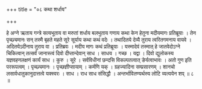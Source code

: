 +++
title = "०८ कथा शर्धाय"

+++

हे अग्ने ऋताय गन्त्रे सत्यभूताय वा मरुतां शर्धाय बलभुताय गणाय कथा केन हेतुना मदीयमागः प्रतिब्रूयाः । तेन पृच्छ्यमानः सन् तस्मै बृहते महते सूरे सूर्याय कथा कथं वदेः । तथादितये देव्यै तुराय त्वरितगमनाय वायवे । अदितयेऽदीनाय तुराय वा । प्रतिब्रवः । मदीय मागः कथं प्रतिब्रूयाः । यस्मादेवं तस्मात् हे जातवेदोऽग्ने चिकित्वान् तत्सर्वं जानास्त्वं दिवो दीप्तान्देवान् साध । साधय । गच्छ । यद्वा । दिवो द्युलोकस्य यज्ञवहनलक्षणं कार्यं साध । कुरु । सूरे । सर्वविधीनां छन्दसि विकल्पतत्वात् ङेर्यत्वाभावः । अतो गुण इति पररूपत्वम् । पृच्छ्यमानः । पृच्छज्ञीप्सायाम् । कर्मणि यक् । ग्रहज्यादिना सम्प्रसारणम् । शानचो लसार्वधातुकानुदात्तत्वे यक्स्वरः । साध । राध साध संसिद्धौ । अन्तर्भावितण्यर्थस्य लोटि व्यत्ययेन शप् ॥ ८ ॥